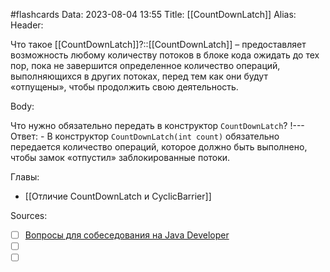 #flashcards
Data: 2023-08-04 13:55
Title: [[CountDownLatch]]
Alias:
Header:

Что такое [[CountDownLatch]]?::[[CountDownLatch]] – предоставляет возможность любому количеству потоков в блоке кода ожидать до тех пор, пока не завершится определенное количество операций, выполняющихся в других потоках, перед тем как они будут «отпущены», чтобы продолжить свою деятельность.
<!--SR:!2023-11-03,10,350-->



Body:


Что нужно обязательно передать в конструктор `CountDownLatch`?
!---
Ответ:
	- В конструктор `CountDownLatch(int count)` обязательно передается количество операций, которое должно быть выполнено, чтобы замок «отпустил» заблокированные потоки.
<!--SR:!2023-11-03,10,430-->




Главы:
- [[Отличие CountDownLatch и CyclicBarrier]]


Sources:
- [ ] [Вопросы для собеседования на Java Developer](https://github.com/enhorse/java-interview/blob/master/README.md#%D0%9E%D0%9E%D0%9F)
- [ ] []()
- [ ] []()
